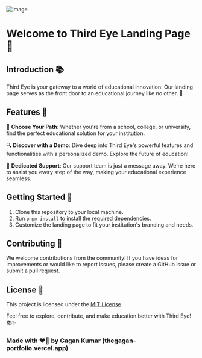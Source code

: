 ![image](https://github.com/othegagan/thirdeye/assets/77300329/ccf65cf9-347e-4d60-933d-6e12ea1cf643)

# Welcome to Third Eye Landing Page 🚀

## Introduction 📚

Third Eye is your gateway to a world of educational innovation. Our landing page serves
as the front door to an educational journey like no other. 🌟

## Features 🌈

📌 **Choose Your Path**: Whether you're from a school, college, or university, find the
   perfect educational solution for your institution.

🔍 **Discover with a Demo**: Dive deep into Third Eye's powerful features and
   functionalities with a personalized demo. Explore the future of education!

💼 **Dedicated Support**: Our support team is just a message away. We're here to
   assist you every step of the way, making your educational experience seamless.

## Getting Started 🚀

1. Clone this repository to your local machine.
2. Run `pnpm install` to install the required dependencies.
3. Customize the landing page to fit your institution's branding and needs.


## Contributing 🤝

We welcome contributions from the community! If you have ideas for improvements or
would like to report issues, please create a GitHub issue or submit a pull request.

## License 📜

This project is licensed under the [MIT License](LICENSE).


Feel free to explore, contribute, and make education better with Third Eye! 📚✨
### Made with ❤️‍🔥 by Gagan Kumar (thegagan-portfolio.vercel.app)
